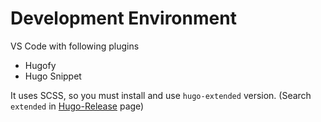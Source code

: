 # Development Environment
VS Code with following plugins
* Hugofy
* Hugo Snippet

It uses SCSS, so you must install and use `hugo-extended` version. (Search `extended` in [Hugo-Release](https://github.com/gohugoio/hugo/releases) page)